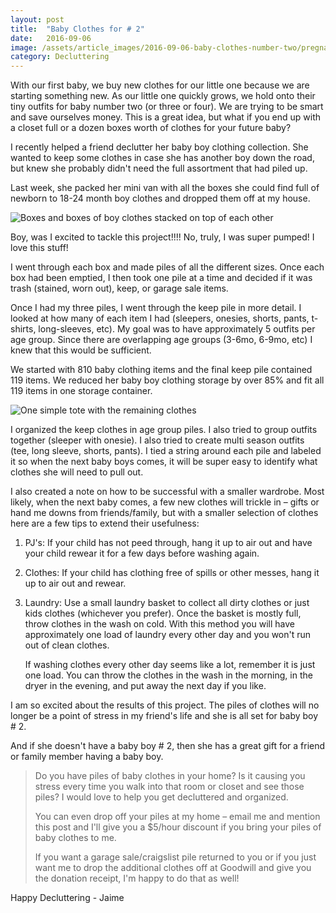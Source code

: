 ```yaml
---
layout: post
title:  "Baby Clothes for # 2"
date:   2016-09-06
image: /assets/article_images/2016-09-06-baby-clothes-number-two/pregnant-mom-and-daughter.jpg
category: Decluttering
---
```


With our first baby, we buy new clothes for our little one because we are starting something new. As our little one quickly grows, we hold onto their tiny outfits for baby number two (or three or four). We are trying to be smart and save ourselves money. This is a great idea, but what if you end up with a closet full or a dozen boxes worth of clothes for your future baby?

I recently helped a friend declutter her baby boy clothing collection. She wanted to keep some clothes in case she has another boy down the road, but knew she probably didn't need the full assortment that had piled up.

Last week, she packed her mini van with all the boxes she could find full of newborn to 18-24 month boy clothes and dropped them off at my house.

![Boxes and boxes of boy clothes stacked on top of each other]({{site.url}}/assets/article_images/2016-09-06-baby-clothes-number-two/original-boxes.jpg)

Boy, was I excited to tackle this project!!!! No, truly, I was super pumped! I love this stuff!

I went through each box and made piles of all the different sizes. Once each box had been emptied, I then took one pile at a time and decided if it was trash (stained, worn out), keep, or garage sale items.

Once I had my three piles, I went through the keep pile in more detail. I looked at how many of each item I had (sleepers, onesies, shorts, pants, t-shirts, long-sleeves, etc). My goal was to have approximately 5 outfits per age group. Since there are overlapping age groups (3-6mo, 6-9mo, etc) I knew that this would be sufficient.

We started with 810 baby clothing items and the final keep pile contained 119 items. We reduced her baby boy clothing storage by over 85% and fit all 119 items in one storage container.

![One simple tote with the remaining clothes]({{site.url}}/assets/article_images/2016-09-06-baby-clothes-number-two/final-tote.jpg)

I organized the keep clothes in age group piles. I also tried to group outfits together (sleeper with onesie). I also tried to create multi season outfits (tee, long sleeve, shorts, pants). I tied a string around each pile and labeled it so when the next baby boys comes, it will be super easy to identify what clothes she will need to pull out.

I also created a note on how to be successful with a smaller wardrobe. Most likely, when the next baby comes, a few new clothes will trickle in – gifts or hand me downs from friends/family, but with a smaller selection of clothes here are a few tips to extend their usefulness:

1. PJ's: If your child has not peed through, hang it up to air out and have 	your child rewear it for a few days before washing again.
2. Clothes: If your child has clothing free of spills or other messes, hang it 	up to air out and rewear.
3. Laundry: Use a small laundry basket to collect all dirty clothes or just 	kids clothes (whichever you prefer). Once the basket is mostly full, 	throw clothes in the wash on cold. With this method you will have 	approximately one load of laundry every other day and you won't run 	out of clean clothes.

	If washing clothes every other day seems 	like a lot, remember it is just one load. 	You can throw the clothes in the wash in 	the morning, in the dryer in the evening, 	and put away the next day if you like.

I am so excited about the results of this project. The piles of clothes will no longer be a point of stress in my friend's life and she is all set for baby boy # 2.

And if she doesn't have a baby boy # 2, then she has a great gift for a friend or family member having a baby boy.

> Do you have piles of baby clothes in your home? Is it causing you stress every time you walk into that room or closet and see those piles? I would love to help you get decluttered and organized.
>
> You can even drop off your piles at my home – email me and mention this post and I'll give you a $5/hour discount if you bring your piles of baby clothes to me.
>
> If you want a garage sale/craigslist pile returned to you or if you just want me to drop the additional clothes off at Goodwill and give you the donation receipt, I'm happy to do that as well!

Happy Decluttering - Jaime
